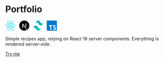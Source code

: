 # Portfolio

<img src="./github/react.svg"  width="32" height="32">&nbsp;&nbsp;&nbsp;<img src="./github/nextjs.svg"  width="32" height="32">&nbsp;&nbsp;&nbsp;<img src="./github/tailwind.svg"  width="32" height="32">&nbsp;&nbsp;&nbsp;<img src="./github/typescript.svg"  width="32" height="32">

Simple recipes app, relying on React 18 server components.
Everything is rendered server-side.

[Try me](https://rsc-recipes.vercel.app/)
